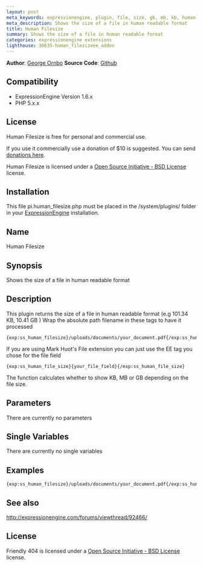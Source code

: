 ```yaml
---
layout: post
meta_keywords: expressionengine, plugin, file, size, gb, mb, kb, human
meta_description: Shows the size of a file in human readable format
title: Human Filesize
summary: Shows the size of a file in human readable format
categories: expressionengine extensions
lighthouse: 30635-human_filesizeee_addon
---
```


**Author**: [George Ornbo][]
**Source Code**: [Github][]

## Compatibility

* ExpressionEngine Version 1.6.x
* PHP 5.x.x

## License

Human Filesize is free for personal and commercial use. 

If you use it commercially use a donation of $10 is suggested. You can send [donations here](http://pledgie.org/campaigns/2898). 

Human Filesize is licensed under a [Open Source Initiative - BSD License][] license.

## Installation

This file pi.human_filesize.php must be placed in the /system/plugins/ folder in your [ExpressionEngine][] installation.

## Name

Human Filesize

## Synopsis

Shows the size of a file in human readable format

## Description

This plugin returns the size of a file in human readable format (e.g 101.34 KB, 10.41 GB ) Wrap the absolute path filename in these tags to have it processed

	{exp:ss_human_filesize}/uploads/documents/your_document.pdf{/exp:ss_human_filesize}

If you are using Mark Huot's File extension you can just use the EE tag you chose for the file field

	{exp:ss_human_file_size}{your_file_field}{/exp:ss_human_file_size}
	
The function calculates whether to show KB, MB or GB depending on the file size.

## Parameters

There are currently no parameters
	
## Single Variables

There are currently no single variables
	
## Examples

	{exp:ss_human_filesize}/uploads/documents/your_document.pdf{/exp:ss_human_filesize}

## See also

http://expressionengine.com/forums/viewthread/92466/
	
## License

Friendly 404 is licensed under a [Open Source Initiative - BSD License][] license.

[George Ornbo]: http://shapeshed.com/
[Github]: http://github.com/shapeshed/human_filesize.ee_addon/
[ExpressionEngine]:http://www.expressionengine.com/index.php?affiliate=shapeshed
[Open Source Initiative - BSD License]: http://opensource.org/licenses/bsd-license.php